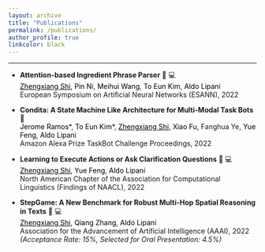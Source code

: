 ```yaml
---
layout: archive
title: "Publications"
permalink: /publications/
author_profile: true
linkcolor: black
---
```


<head>
<style>
a:link {
  text-decoration: none;
}

a:visited {
  text-decoration: none;
}

a:hover {
  text-decoration: underline;
}

a:active {
  text-decoration: underline;
}
</style>
</head>

------
* **Attention-based Ingredient Phrase Parser** [:paperclip:](https://doi.org/10.14428/esann/2022.es2022-10) [:computer:](https://github.com/ZhengxiangShi/IngredientParsing) <br />
  <span style="color:black;text-decoration:underline">Zhengxiang Shi</span>, <a href="https://scholar.google.com/citations?user=nXZ7KHMAAAAJ&hl=en&oi=ao" style="color: black;">Pin Ni</a>, <a href="https://www.ucl.ac.uk/civil-environmental-geomatic-engineering/research/groups-centres-and-sections/spacetimelab/people" style="color: black;">Meihui Wang</a>, <a href="https://scholar.google.com/citations?user=3ymamHAAAAAJ&hl=en&oi=sra" style="color: black;">To Eun Kim</a>, <a href="https://scholar.google.at/citations?user=fyHjfEgAAAAJ" style="color: black;">Aldo Lipani</a> <br />
  European Symposium on Artificial Neural Networks (ESANN), 2022 <br />

* **Condita: A State Machine Like Architecture for Multi-Modal Task Bots** [:paperclip:](https://www.amazon.science/alexa-prize/proceedings/condita-a-state-machine-like-architecture-for-multi-modal-task-bots) <br />
  <a href="https://scholar.google.com/citations?view_op=list_works&hl=en&hl=en&user=4Cr-IisAAAAJ" style="color: black;">Jerome Ramos</a>\*, <a href="https://scholar.google.com/citations?user=3ymamHAAAAAJ&hl=en&oi=sra" style="color: black;">To Eun Kim</a>\*, <span style="color:black;text-decoration:underline">Zhengxiang Shi</span>, <a href="http://wi.cs.ucl.ac.uk/index.php/people/" style="color: black;">Xiao Fu</a>, Fanghua Ye, <a href="https://scholar.google.com/citations?user=ZNOC0lYAAAAJ&hl=en" style="color: black;">Yue Feng</a>, <a href="https://scholar.google.at/citations?user=fyHjfEgAAAAJ" style="color: black;">Aldo Lipani</a> <br />
  Amazon Alexa Prize TaskBot Challenge Proceedings, 2022 <br />

* **Learning to Execute Actions or Ask Clarification Questions** [:paperclip:](https://aclanthology.org/2022.findings-naacl.158/) [:computer:](https://github.com/ZhengxiangShi/LearnToAsk) <br />
  <span style="color:black;text-decoration:underline">Zhengxiang Shi</span>, <a href="https://scholar.google.com/citations?user=ZNOC0lYAAAAJ&hl=en" style="color: black;">Yue Feng</a>, <a href="https://scholar.google.at/citations?user=fyHjfEgAAAAJ" style="color: black;">Aldo Lipani</a> <br />
  North American Chapter of the Association for Computational Linguistics (Findings of NAACL), 2022 <br />

* **StepGame: A New Benchmark for Robust Multi-Hop Spatial Reasoning in Texts** [:paperclip:](https://ojs.aaai.org/index.php/AAAI/article/view/21383) [:computer:](https://github.com/ZhengxiangShi/StepGame) <br />
  <span style="color:black;text-decoration:underline">Zhengxiang Shi</span>, <a href="https://scholar.google.com/citations?hl=zh-CN&user=ZKuRZaEAAAAJ&view_op=list_works&sortby=pubdate" style="color: black;">Qiang Zhang</a>, <a href="https://scholar.google.at/citations?user=fyHjfEgAAAAJ" style="color: black;">Aldo Lipani</a> <br />
  Association for the Advancement of Artificial Intelligence (AAAI), 2022 <br />
  *(Acceptance Rate: 15%, Selected for Oral Presentation: 4.5%)* <br />

<!-- * **Attention-based Ingredient Parser** [:computer:](https://github.com/ZhengxiangShi/IngredientParsing) <br />
  **Zhengxiang Shi**, Pin Ni, Meihui Wang, Aldo Lipani <br /> -->


<!-- {% if author.googlescholar %}
  You can also find my articles on <u><a href="{{author.googlescholar}}">my Google Scholar profile</a>.</u>
{% endif %}

{% include base_path %}

{% for post in site.publications reversed %}
  {% include archive-single.html %}
{% endfor %} -->
